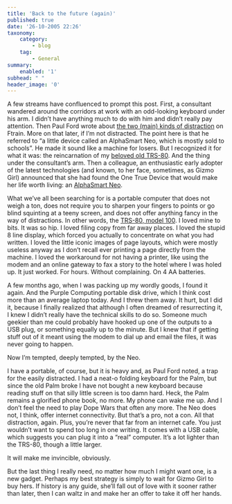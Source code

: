 ```yaml
---
title: 'Back to the future (again)'
published: true
date: '26-10-2005 22:26'
taxonomy:
    category:
        - blog
    tag:
        - General
summary:
    enabled: '1'
subhead: " "
header_image: '0'
---
```


A few streams have confluenced to prompt this post. First, a consultant wandered around the corridors at work with an odd-looking keyboard under his arm. I didn’t have anything much to do with him and didn’t really pay attention. Then Paul Ford wrote about [the two (main) kinds of distraction](https://www.ftrain.com/Followup) on Ftrain. More on that later, if I’m not distracted. The point here is that he referred to “a little device called an AlphaSmart Neo, which is mostly sold to schools”. He made it sound like a machine for losers. But I recognized it for what it was: the reincarnation of my [beloved old TRS-80](https://jeremycherfas.net/blog/nibs-nerds-notes/). And the thing under the consultant’s arm. Then a colleague, an enthusiastic early adopter of the latest technologies (and known, to her face, sometimes, as Gizmo Girl) announced that she had found the One True Device that would make her life worth living: an [AlphaSmart Neo](https://web.archive.org/web/20050603020127/http://www1.alphasmart.com/products/neo.html).

What we’ve all been searching for is a portable computer that does not weigh a ton, does not require you to sharpen your fingers to points or go blind squinting at a teeny screen, and does not offer anything fancy in the way of distractions. In other words, the [TRS-80, model 100](http://oldcomputers.net/trs100.html). I loved mine to bits. It was so hip. I loved filing copy from far away places. I loved the stupid 8 line display, which forced you actually to concentrate on what you had written. I loved the little iconic images of page layouts, which were mostly useless anyway as I don’t recall ever printing a page directly from the machine. I loved the workaround for not having a printer, like using the modem and an online gateway to fax a story to the hotel where I was holed up. It just worked. For hours. Without complaining. On 4 AA batteries.

A few months ago, when I was packing up my wordly goods, I found it again. And the Purple Computing portable disk drive, which I think cost more than an average laptop today. And I threw them away. It hurt, but I did it, because I finally realized that although I often dreamed of resurrecting it, I knew I didn’t really have the technical skills to do so. Someone much geekier than me could probably have hooked up one of the outputs to a USB plug, or something equally up to the minute. But I knew that if getting stuff out of it meant using the modem to dial up and email the files, it was never going to happen.

Now I’m tempted, deeply tempted, by the Neo.

I have a portable, of course, but it is heavy and, as Paul Ford noted, a trap for the easily distracted. I had a neat-o folding keyboard for the Palm, but since the old Palm broke I have not bought a new keyboard because reading stuff on that silly little screen is too damn hard. Heck, the Palm remains a glorified phone book, no more. My phone can wake me up. And I don’t feel the need to play Dope Wars that often any more. The Neo does not, I think, offer internet connectivity. But that’s a pro, not a con. All that distraction, again. Plus, you’re never that far from an internet cafe. You just wouldn’t want to spend too long in one writing. It comes with a USB cable, which suggests you can plug it into a “real” computer. It’s a lot lighter than the TRS-80, though a little larger.

It will make me invincible, obviously.

But the last thing I really need, no matter how much I might want one, is a new gadget. Perhaps my best strategy is simply to wait for Gizmo Girl to buy hers. If history is any guide, she’ll fall out of love with it sooner rather than later, then I can waltz in and make her an offer to take it off her hands.
